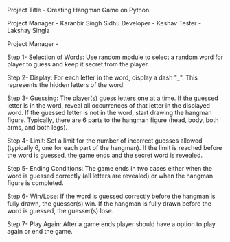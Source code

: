Project Title - Creating Hangman Game on Python

Project Manager - Karanbir Singh Sidhu
Developer - Keshav
Tester - Lakshay Singla

Project Manager -

Step 1- Selection of Words: Use random module to select a random word for player to guess and keep it secret from the player.

Step 2- Display: For each letter in the word, display a dash "_". This represents the hidden letters of the word.

Step 3- Guessing: The  player(s) guess letters one at a time. If the guessed letter is in the word, reveal all occurrences of that letter in the displayed word. If the guessed letter is not in the word, start drawing the hangman figure. Typically, there are 6 parts to the hangman figure (head, body, both arms, and both legs).

Step 4- Limit: Set a limit for the number of incorrect guesses allowed (typically 6, one for each part of the hangman). If the limit is reached before the word is guessed, the game ends and the secret word is revealed.

Step 5- Ending Conditions: The game ends in two cases either when the word is guessed correctly (all letters are revealed) or when the hangman figure is completed.

Step 6- Win/Lose: If the word is guessed correctly before the hangman is fully drawn, the guesser(s) win. If the hangman is fully drawn before the word is guessed, the guesser(s) lose.

Step 7- Play Again: After a game ends player should have a option to play again or end the game.